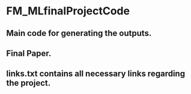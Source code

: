 # FM_MLfinalProjectCode

## Main code for generating the outputs.
## Final Paper.

## links.txt contains all necessary links regarding the project.
